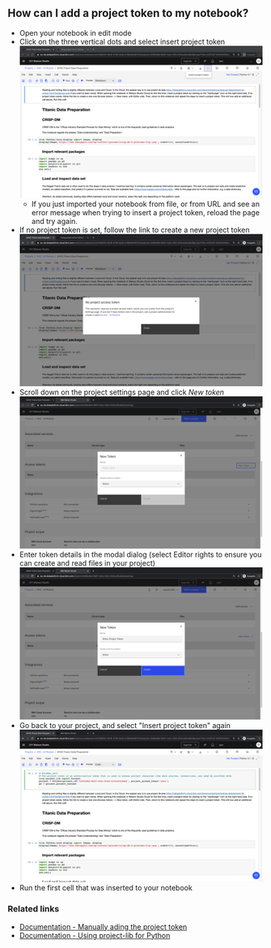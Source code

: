 ## How can I add a project token to my notebook?

- Open your notebook in edit mode
- Click on the three vertical dots and select insert project token
![](./screenshots/1.png)
  - If you just imported your notebook from file, or from URL and see an error message when trying to insert a project token, reload the page and try again.
- If no project token is set, follow the link to create a new project token
![](./screenshots/2.png)
- Scroll down on the project settings page and click _New token_
![](./screenshots/3.png)
- Enter token details in the modal dialog (select Editor rights to ensure you can create and read files in your project)
![](./screenshots/4.png)
- Go back to your project, and select "Insert project token" again
![](./screenshots/5.png)
- Run the first cell that was inserted to your notebook

### Related links
- [Documentation - Manually ading the project token](https://dataplatform.cloud.ibm.com/docs/content/wsj/analyze-data/token.html)
- [Documentation - Using project-lib for Python](https://dataplatform.cloud.ibm.com/docs/content/wsj/analyze-data/project-lib-python.html)
